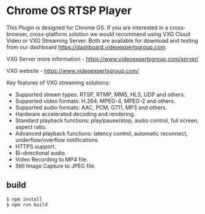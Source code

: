 # Chrome OS RTSP Player

This Plugin is designed for Chrome OS. If you are interested in a cross-browser, cross-platform solution we would recommend using VXG Cloud Video or VXG Streaming Server. Both are available for download and testing from our dashboard https://dashboard.videoexpertsgroup.com. 

VXG Server more information - https://www.videoexpertsgroup.com/server/

VXG website - https://www.videoexpertsgroup.com/

  Key features of VXG streaming solutions: 
*  Supported stream types: RTSP, RTMP, MMS, HLS, UDP and others.
*  Supported video formats: H.264, MPEG-4, MPEG-2 and others.
*  Supported audio formats: AAC, PCM, G711, MP3 and others. 
*  Hardware accelerated decoding and rendering.
*  Standard playback functions: play/pause/stop, audio control, full screen, aspect ratio.
*  Advanced playback functions: latency control, automatic reconnect, underflow/overflow notifications.
*  HTTPS support.
*  Bi-directional audio.
*  Video Recording to MP4 file.
*  Still Image Capture to JPEG file.


## build

	$ npm install
	$ npm run build

